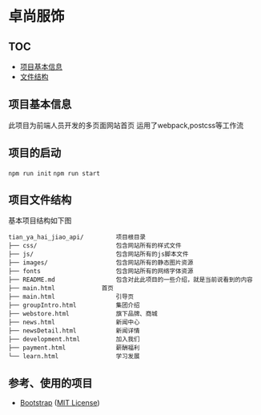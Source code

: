 # 卓尚服饰

## TOC
- [项目基本信息](#base_info)
- [文件结构](#project_structure)



## <a name="base_info"></a>项目基本信息
此项目为前端人员开发的多页面网站首页
运用了webpack,postcss等工作流


## 项目的启动
`npm run init`
`npm run start`

## <a name="project_structure"></a>项目文件结构
基本项目结构如下图

```asciidoc
tian_ya_hai_jiao_api/         项目根目录
├── css/                      包含网站所有的样式文件
├── js/                       包含网站所有的js脚本文件
├── images/  				  包含网站所有的静态图片资源
├── fonts		              包含网站所有的网络字体资源
├── README.md				  包含对此此项目的一些介绍，就是当前说看到的内容
├── main.html  			  首页
├── main.html  			      引导页
├── groupIntro.html  		  集团介绍
├── webstore.html  		      旗下品牌、商城
├── news.html  		          新闻中心
├── newsDetail.html  		  新闻详情
├── development.html  		  加入我们
├── payment.html  		      薪酬福利
└── learn.html 		          学习发展
```

## 参考、使用的项目

* [Bootstrap](https://github.com/twbs/bootstrap) ([MIT License](https://github.com/twbs/bootstrap/blob/master/LICENSE))
